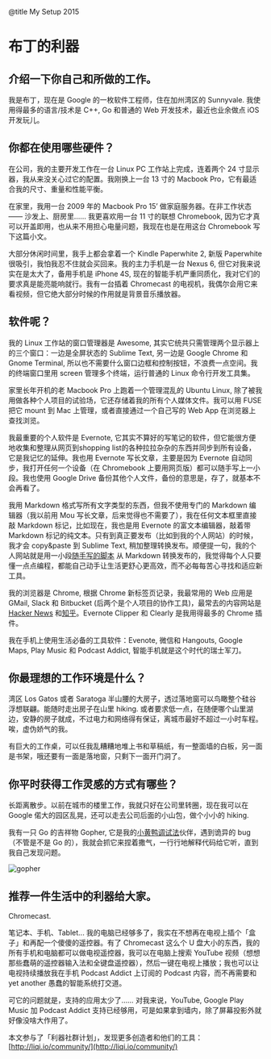 @title My Setup 2015

# 布丁的利器

## 介绍一下你自己和所做的工作。

我是布丁，现在是 Google 的一枚软件工程师，住在加州湾区的 Sunnyvale. 我使用得最多的语言/技术是 C++, Go 和普通的 Web 开发技术，最近也业余做点 iOS 开发玩儿。

## 你都在使用哪些硬件？

在公司，我的主要开发工作在一台 Linux PC 工作站上完成，连着两个 24 寸显示器，我从来没关心过它的配置。我刚换上一台 13 寸的 Macbook Pro，它有最适合我的尺寸、重量和性能平衡。

在家里，我用一台 2009 年的 Macbook Pro 15’ 做家庭服务器。在非工作状态 —— 沙发上、厨房里…… 我更喜欢用一台 11 寸的联想 Chromebook, 因为它才真可以开盖即用，也从来不用担心电量问题，我现在也是在用这台 Chromebook 写下这篇小文。

大部分休闲时间里，我手上都会拿着一个 Kindle Paperwhite 2, 新版 Paperwhite 很吸引，我怕我忍不住就会买回来。我的主力手机是一台 Nexus 6, 但它对我来说实在是太大了，备用手机是 iPhone 4S, 现在的智能手机严重同质化，我对它们的要求真是能亮能响就行。我有一台插着 Chromecast 的电视机，我偶尔会用它来看视频，但它绝大部分时候的作用就是背景音乐播放器。

## 软件呢？

我的 Linux 工作站的窗口管理器是 Awesome, 其实它统共只需管理两个显示器上的三个窗口：一边是全屏状态的 Sublime Text, 另一边是 Google Chrome 和 Gnome Terminal, 所以也不需要什么窗口边框和控制按钮，不浪费一点空间。我的终端窗口里用 screen 管理多个终端，运行普通的 Linux 命令行开发工具集。

家里长年开机的老 Macbook Pro 上跑着一个管理混乱的 Ubuntu Linux, 除了被我用做各种个人项目的试验场，它还存储着我的所有个人媒体文件。我可以用 FUSE 把它 mount 到 Mac 上管理，或者直接通过一个自己写的 Web App 在浏览器上查找浏览。

我最重要的个人软件是 Evernote, 它其实不算好的写笔记的软件，但它能很方便地收集和整理从网页到shopping list的各种拉拉杂杂的东西并同步到所有设备，它是我记忆的延伸。我也用 Evernote 写长文章，主要是因为 Evernote 自动同步，我打开任何一个设备（在 Chromebook 上要用网页版）都可以随手写上一小段。我也使用 Google Drive 备份其他个人文件，备份的意思是，存了，就基本不会再看了。

我用 Markdown 格式写所有文字类型的东西，但我不使用专门的 Markdown 编辑器（我以前用 Mou 写长文章，后来觉得也不需要了），我在任何文本框里直接敲 Markdown 标记，比如现在，我也是用 Evernote 的富文本编辑器，敲着带 Markdown 标记的纯文本。只有到真正要发布（比如到我的个人网站）的时候，我才会 copy&paste 到 Sublime Text, 稍加整理转换发布。顺便提一句，我的个人网站就是用一小段[随手写的脚本](https://github.com/kuangyh/kuangyh.github.io/blob/master/generate-site.py) 从 Markdown 转换发布的，我觉得每个人只要懂一点点编程，都能自己动手让生活更舒心更高效，而不必每每苦心寻找和适应新工具。

我的浏览器是 Chrome, 根据 Chrome 新标签页记录，我最常用的 Web 应用是 GMail, Slack 和 Bitbucket (后两个是个人项目的协作工具)，最常去的内容网站是 [Hacker News](https://news.ycombinator.com/) 和[知乎](http://www.zhihu.com)。Evernote Clipper 和 Clearly 是我用得最多的 Chrome 插件。

我在手机上使用生活必备的工具软件：Evenote, 微信和 Hangouts, Google Maps, Play Music 和 Podcast Addict, 智能手机就是这个时代的瑞士军刀。

## 你最理想的工作环境是什么？

湾区 Los Gatos 或者 Saratoga 半山腰的大房子，透过落地窗可以鸟瞰整个硅谷浮想联翩。能随时走出房子在山里 hiking. 或者要求低一点，在随便哪个山里湖边，安静的房子就成，不过电力和网络得有保证，离城市最好不超过一小时车程。唉，虚伪娇气的我。

有巨大的工作桌，可以任我乱糟糟地堆上书和草稿纸，有一整面墙的白板，另一面是书架，哦还要有一面是落地窗，只剩下一面开门洞了。

## 你平时获得工作灵感的方式有哪些？

长距离散步。以前在城市的楼里工作，我就只好在公司里转圈，现在我可以在 Google 偌大的园区乱晃，还可以走去公司后面的小山包，做个小小的 hiking.

我有一只 Go 的吉祥物 Gopher, 它是我的[小黄鸭调试法](https://zh.wikipedia.org/wiki/%E5%B0%8F%E9%BB%84%E9%B8%AD%E8%B0%83%E8%AF%95%E6%B3%95)伙伴，遇到诡异的 bug（不管是不是 Go 的），我就会抓它来捏着撒气，一行行地解释代码给它听，直到我自己发现问题。

![gopher](/images/gopher.jpg)

## 推荐一件生活中的利器给大家。

Chromecast.

笔记本、手机、Tablet... 我的电脑已经够多了，我实在不想再在电视上插个「盒子」和再配一个傻傻的遥控器。有了 Chromecast 这么个 U 盘大小的东西，我的所有手机和电脑都可以做电视遥控器，我可以在电脑上搜索 YouTube 视频（想想那些蠢萌的遥控器输入法和全键盘遥控器），然后一键在电视上播放；我也可以让电视持续播放我在手机 Podcast Addict 上订阅的 Podcast 内容，而不再需要和 yet another 愚蠢的智能系统打交道。

可它的问题就是，支持的应用太少了…… 对我来说，YouTube, Google Play Music 加 Podcast Addict 支持已经够用，可是如果拿到墙内，除了屏幕投影外就好像没啥大作用了。

本文参与了「利器社群计划」，发现更多创造者和他们的工具：[http://liqi.io/community/](http://liqi.io/community/)

